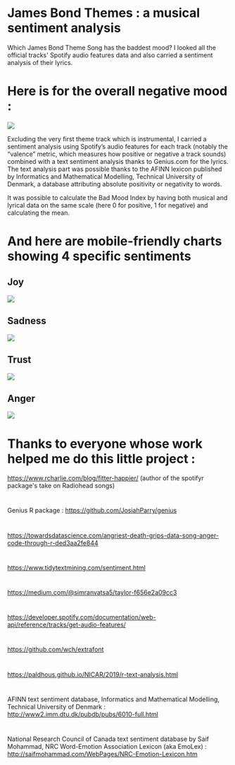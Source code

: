 # James Bond Themes : a musical sentiment analysis

Which James Bond Theme Song has the baddest mood? I looked all the official tracks' Spotify audio features data and also carried a sentiment analysis of their lyrics.

# Here is for the overall negative mood :

![](https://github.com/datacarvel/JamesBondThemes/blob/main/BadMoodIndex-desktop2.png)

Excluding the very first theme track which is instrumental, I carried a sentiment analysis using Spotify’s audio features for each track (notably the “valence” metric, which measures how positive or negative a track sounds) combined with a text sentiment analysis thanks to Genius.com for the lyrics. The text analysis part was possible thanks to the AFINN lexicon published by Informatics and Mathematical Modelling, Technical University of Denmark, a database attributing absolute positivity or negativity to words.  

It was possible to calculate the Bad Mood Index by having both musical and lyrical data on the same scale (here 0 for positive, 1 for negative) and calculating the mean. 

# And here are mobile-friendly charts showing 4 specific sentiments 

## Joy

![](https://github.com/datacarvel/JamesBondThemes/blob/main/Joy.png)

## Sadness

![](https://github.com/datacarvel/JamesBondThemes/blob/main/Sadness.png)

## Trust

![](https://github.com/datacarvel/JamesBondThemes/blob/main/Trust.png)

## Anger

![](https://github.com/datacarvel/JamesBondThemes/blob/main/Anger.png)

# Thanks to everyone whose work helped me do this little project :

https://www.rcharlie.com/blog/fitter-happier/ (author of the spotifyr package's take on Radiohead songs)
#
Genius R package : https://github.com/JosiahParry/genius
#
https://towardsdatascience.com/angriest-death-grips-data-song-anger-code-through-r-ded3aa2fe844
#
https://www.tidytextmining.com/sentiment.html
#
https://medium.com/@simranvatsa5/taylor-f656e2a09cc3
#
https://developer.spotify.com/documentation/web-api/reference/tracks/get-audio-features/
#
https://github.com/wch/extrafont
#
https://paldhous.github.io/NICAR/2019/r-text-analysis.html
#
AFINN text sentiment database, Informatics and Mathematical Modelling, Technical University of Denmark : http://www2.imm.dtu.dk/pubdb/pubs/6010-full.html
#
National Research Council of Canada text sentiment database by Saif Mohammad, NRC Word-Emotion Association Lexicon (aka EmoLex) : http://saifmohammad.com/WebPages/NRC-Emotion-Lexicon.htm
